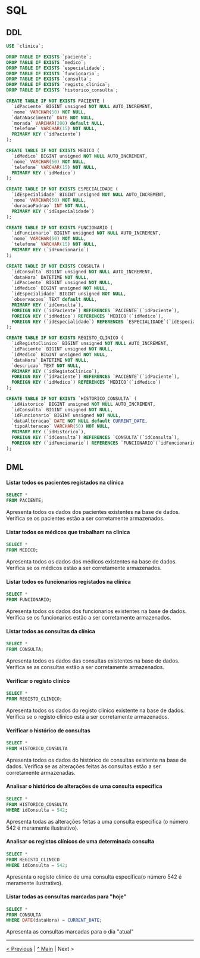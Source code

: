 # SQL

## DDL

```sql
USE `clinica`;

DROP TABLE IF EXISTS `paciente`;
DROP TABLE IF EXISTS `medico`;
DROP TABLE IF EXISTS `especialidade`;
DROP TABLE IF EXISTS `funcionario`;
DROP TABLE IF EXISTS `consulta`;
DROP TABLE IF EXISTS `registo_clinica`;
DROP TABLE IF EXISTS `historico_consulta`;

CREATE TABLE IF NOT EXISTS PACIENTE (
  `idPaciente` BIGINT unsigned NOT NULL AUTO_INCREMENT,
  `nome` VARCHAR(50) NOT NULL,
  `dataNascimento` DATE NOT NULL,
  `morada` VARCHAR(200) default NULL,
  `telefone` VARCHAR(15) NOT NULL,
  PRIMARY KEY (`idPaciente`)
);

CREATE TABLE IF NOT EXISTS MEDICO (
  `idMedico` BIGINT unsigned NOT NULL AUTO_INCREMENT,
  `nome` VARCHAR(50) NOT NULL,
  `telefone` VARCHAR(15) NOT NULL,
  PRIMARY KEY (`idMedico`)
);

CREATE TABLE IF NOT EXISTS ESPECIALIDADE (
  `idEspecialidade` BIGINT unsigned NOT NULL AUTO_INCREMENT,
  `nome` VARCHAR(50) NOT NULL,
  `duracaoPadrao` INT NOT NULL,
  PRIMARY KEY (`idEspecialidade`)
);

CREATE TABLE IF NOT EXISTS FUNCIONARIO (
  `idFuncionario` BIGINT unsigned NOT NULL AUTO_INCREMENT,
  `nome` VARCHAR(50) NOT NULL,
  `telefone` VARCHAR(15) NOT NULL,
  PRIMARY KEY (`idFuncionario`)
);

CREATE TABLE IF NOT EXISTS CONSULTA (
  `idConsulta` BIGINT unsigned NOT NULL AUTO_INCREMENT,
  `dataHora` DATETIME NOT NULL,
  `idPaciente` BIGINT unsigned NOT NULL,
  `idMedico` BIGINT unsigned NOT NULL,
  `idEspecialidade` BIGINT unsigned NOT NULL,
  `observacoes` TEXT default NULL,
  PRIMARY KEY (`idConsulta`),
  FOREIGN KEY (`idPaciente`) REFERENCES `PACIENTE`(`idPaciente`),
  FOREIGN KEY (`idMedico`) REFERENCES `MEDICO`(`idMedico`),
  FOREIGN KEY (`idEspecialidade`) REFERENCES `ESPECIALIDADE`(`idEspecialidade`)
);

CREATE TABLE IF NOT EXISTS REGISTO_CLINICO (
  `idRegistoClinico` BIGINT unsigned NOT NULL AUTO_INCREMENT,
  `idPaciente` BIGINT unsigned NOT NULL,
  `idMedico` BIGINT unsigned NOT NULL,
  `dataHora` DATETIME NOT NULL,
  `descricao` TEXT NOT NULL,
  PRIMARY KEY (`idRegistoClinico`),
  FOREIGN KEY (`idPaciente`) REFERENCES `PACIENTE`(`idPaciente`),
  FOREIGN KEY (`idMedico`) REFERENCES `MEDICO`(`idMedico`)
);

CREATE TABLE IF NOT EXISTS `HISTORICO_CONSULTA` (
  `idHistorico` BIGINT unsigned NOT NULL AUTO_INCREMENT,
  `idConsulta` BIGINT unsigned NOT NULL,
  `idFuncionario` BIGINT unsigned NOT NULL,
  `dataAlteracao` DATE NOT NULL default CURRENT_DATE,
  `tipoAlteracao` VARCHAR(50) NOT NULL,
  PRIMARY KEY (`idHistorico`),
  FOREIGN KEY (`idConsulta`) REFERENCES `CONSULTA`(`idConsulta`),
  FOREIGN KEY (`idFuncionario`) REFERENCES `FUNCIONARIO`(`idFuncionario`)
);
```

## DML
#### Listar todos os pacientes registados na clínica

```sql
SELECT *
FROM PACIENTE;
```

Apresenta todos os dados dos pacientes existentes na base de dados. Verifica se os pacientes estão a ser corretamente armazenados.

#### Listar todos os médicos que trabalham na clínica

```sql
SELECT *
FROM MEDICO;
```

Apresenta todos os dados dos médicos existentes na base de dados. Verifica se os médicos estão a ser corretamente armazenados.

#### Listar todos os funcionarios registados na clínica

```sql
SELECT *
FROM FUNCIONARIO;
```

Apresenta todos os dados dos funcionarios existentes na base de dados. Verifica se os funcionarios estão a ser corretamente armazenados.

#### Listar todos as consultas da clínica

```sql
SELECT *
FROM CONSULTA;
```

Apresenta todos os dados das consultas existentes na base de dados. Verifica se as consultas estão a ser corretamente armazenados.

#### Verificar o registo clínico

```sql
SELECT *
FROM REGISTO_CLINICO;
```

Apresenta todos os dados do registo clínico existente na base de dados. Verifica se o registo clínico está a ser corretamente armazenados.

#### Verificar o histórico de consultas

```sql
SELECT *
FROM HISTORICO_CONSULTA
```

Apresenta todos os dados do histórico de consultas existente na base de dados. Verifica se as alterações feitas às consultas estão a ser corretamente armazenadas.

#### Analisar o histórico de alterações de uma consulta específica

```sql
SELECT *
FROM HISTORICO_CONSULTA
WHERE idConsulta = 542;
```

Apresenta todas as alterações feitas a uma consulta específica (o número 542 é meramente ilustrativo).

#### Analisar os registos clínicos de uma determinada consulta

```sql
SELECT * 
FROM REGISTO_CLINICO 
WHERE idConsulta = 542;
```

Apresenta o registo clínico de uma consulta específica(o número 542 é meramente ilustrativo).

####  Listar todas as consultas marcadas para "hoje"

```sql
SELECT *
FROM CONSULTA
WHERE DATE(dataHora) = CURRENT_DATE;
```

Apresenta as consultas marcadas para o dia "atual"




---
[< Previous](rebd04.md) | [^ Main](/../../) | Next >

